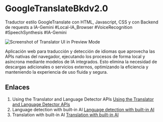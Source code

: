# GoogleTranslateBkdv2.0
Traductor estilo GoogleTranslate con HTML, Javascript, CSS y con Backend de requests a IA-Gemini #Local-IA_Browser #VoiceRecognition #SpeechSynthesis #IA-Gemini

![Screenshot of Translator UI in Preview Mode](https://github.com/FedericoVelasquez/personal/blob/main/Screenshot%202025-08-15%20102417.png)

Aplicación web para traducción y detección de idiomas que aprovecha las APIs nativas del navegador, ejecutando los procesos de forma local y asíncrona mediante modelos de IA integrados. Esto elimina la necesidad de descargas adicionales o servicios externos, optimizando la eficiencia y manteniendo la experiencia de uso fluida y segura.

## Enlaces
1. Using the Translator and Language Detector APIs [Using the Translator and Language Detector APIs](https://developer.mozilla.org/en-US/docs/Web/API/Translator_and_Language_Detector_APIs/Using)
2. Language detection with built-in AI [Language detection with built-in AI](https://developer.chrome.com/docs/ai/language-detection)
3. Translation with built-in AI [Translation with built-in AI](https://developer.chrome.com/docs/ai/translator-api)

